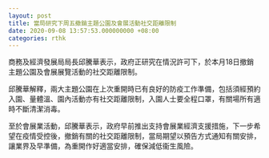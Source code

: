 ```yaml
---
layout: post
title: 當局研究下周五撤銷主題公園及會展活動社交距離限制
date: 2020-09-08 13:57:53.000000000 +08:00
categories: rthk
---
```


商務及經濟發展局局長邱騰華表示，政府正研究在情況許可下，於本月18日撤銷主題公園及會展展覽活動的社交距離限制。

邱騰華解釋，兩大主題公園在上次重開時已有良好的防疫工作準備，包括須經預約入園、量體溫、園內活動亦有社交距離限制，入園人士要全程口罩，有關場所有適時不斷清潔消毒。

至於會展業活動，邱騰華表示，政府早前推出支持會展業經濟支援措施，下一步希望在疫情受控後，撤銷有關的社交距離限制，當局期望以預告方式通知有關安排，讓業界及早準備，為重開作好適當安排，確保減低衞生風險。
